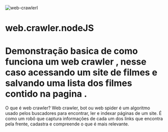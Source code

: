 ![web-crawlerl](https://user-images.githubusercontent.com/65372378/110188740-8796c380-7dfb-11eb-964f-adad6112801d.jpeg)

# web.crawler.nodeJS

# Demonstração basica de como funciona um web crawler , nesse caso acessando um site de filmes e salvando uma lista dos filmes contido na pagina .

O que é web crawler? Web crawler, bot ou web spider é um algoritmo usado pelos buscadores para encontrar,
ler e indexar páginas de um site. É como um robô que captura informações de cada um dos links que encontra pela frente, cadastra e
compreende o que é mais relevante.

####
